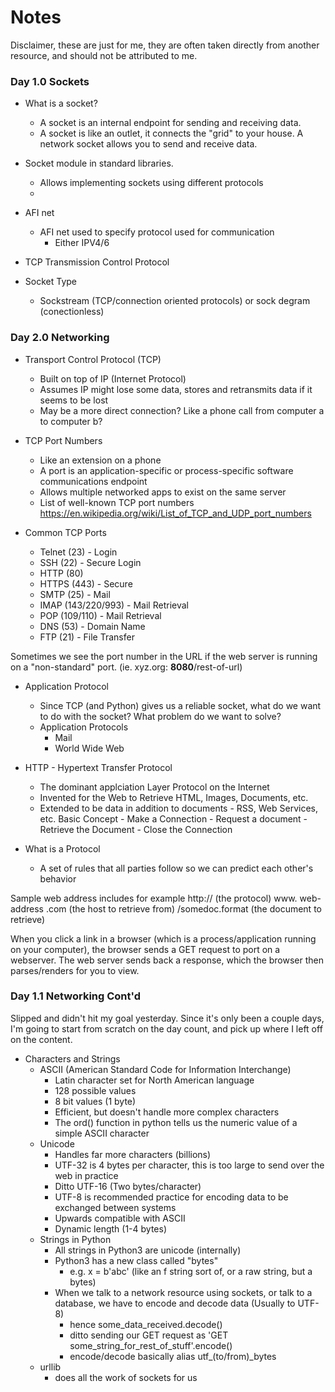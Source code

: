 # Notes


Disclaimer, these are just for me, they are often taken directly from another resource, and should not be attributed to me.

### Day 1.0 Sockets

- What is a socket?
    - A socket is an internal endpoint for sending and receiving data.
    - A socket is like an outlet, it connects the "grid" to your house. A network socket allows you to send and receive data.

- Socket module in standard libraries.
    - Allows implementing sockets using different protocols
    - 

- AFI net
    - AFI net used to specify protocol used for communication
        - Either IPV4/6

- TCP Transmission Control Protocol

- Socket Type
    - Sockstream (TCP/connection oriented protocols) or sock degram (conectionless)

### Day 2.0 Networking

- Transport Control Protocol (TCP)
    - Built on top of IP (Internet Protocol)
    - Assumes IP might lose some data, stores and retransmits data if it seems to be lost
    - May be a more direct connection? Like a phone call from computer a to computer b?

- TCP Port Numbers
    - Like an extension on a phone
    - A port is an application-specific or process-specific software communications endpoint
    - Allows multiple networked apps to exist on the same server
    - List of well-known TCP port numbers https://en.wikipedia.org/wiki/List_of_TCP_and_UDP_port_numbers

- Common TCP Ports
    - Telnet (23) - Login
    - SSH (22) - Secure Login
    - HTTP (80)
    - HTTPS (443) - Secure
    - SMTP (25) - Mail
    - IMAP (143/220/993) - Mail Retrieval
    - POP (109/110) - Mail Retrieval
    - DNS (53) - Domain Name
    - FTP (21) - File Transfer

Sometimes we see the port number in the URL if the web server is running on a "non-standard" port. (ie. xyz.org: **8080**/rest-of-url)

- Application Protocol
    - Since TCP (and Python) gives us a reliable socket, what do we want to do with the socket? What problem do we want to solve?
    - Application Protocols
        - Mail
        - World Wide Web

- HTTP - Hypertext Transfer Protocol
    - The dominant applciation Layer Protocol on the Internet
    - Invented for the Web to Retrieve HTML, Images, Documents, etc.
    - Extended to be data in addition to documents - RSS, Web Services, etc. Basic Concept - Make a Connection - Request a document - Retrieve the Document - Close the Connection

- What is a Protocol
    - A set of rules that all parties follow so we can predict each other's behavior

Sample web address includes for example http:// (the protocol) www. web-address .com (the host to retrieve from) /somedoc.format (the document to retrieve)

When you click a link in a browser (which is a process/application running on your computer), the browser sends a GET request to port on a webserver. The web server sends back a response, which the browser then parses/renders for you to view.

### Day 1.1 Networking Cont'd

Slipped and didn't hit my goal yesterday. Since it's only been a couple days, I'm going to start from scratch on the day count, and pick up where I left off on the content.

- Characters and Strings
    - ASCII (American Standard Code for Information Interchange)
        - Latin character set for North American language
        - 128 possible values
        - 8 bit values (1 byte)
        - Efficient, but doesn't handle more complex characters
        - The ord() function in python tells us the numeric value of a simple ASCII character
    - Unicode
        - Handles far more characters (billions)
        - UTF-32 is 4 bytes per character, this is too large to send over the web in practice
        - Ditto UTF-16 (Two bytes/character)
        - UTF-8 is recommended practice for encoding data to be exchanged between systems
        - Upwards compatible with ASCII
        - Dynamic length (1-4 bytes)
    - Strings in Python
        - All strings in Python3 are unicode (internally)
        - Python3 has a new class called "bytes"
            - e.g. x = b'abc' (like an f string sort of, or a raw string, but a bytes)
        - When we talk to a network resource using sockets, or talk to a database, we have to encode and decode data (Usually to UTF-8)
            - hence some_data_received.decode()
            - ditto sending our GET request as 'GET some_string_for_rest_of_stuff'.encode()
            - encode/decode basically alias utf_(to/from)_bytes
    - urllib
        - does all the work of sockets for us
        

        







